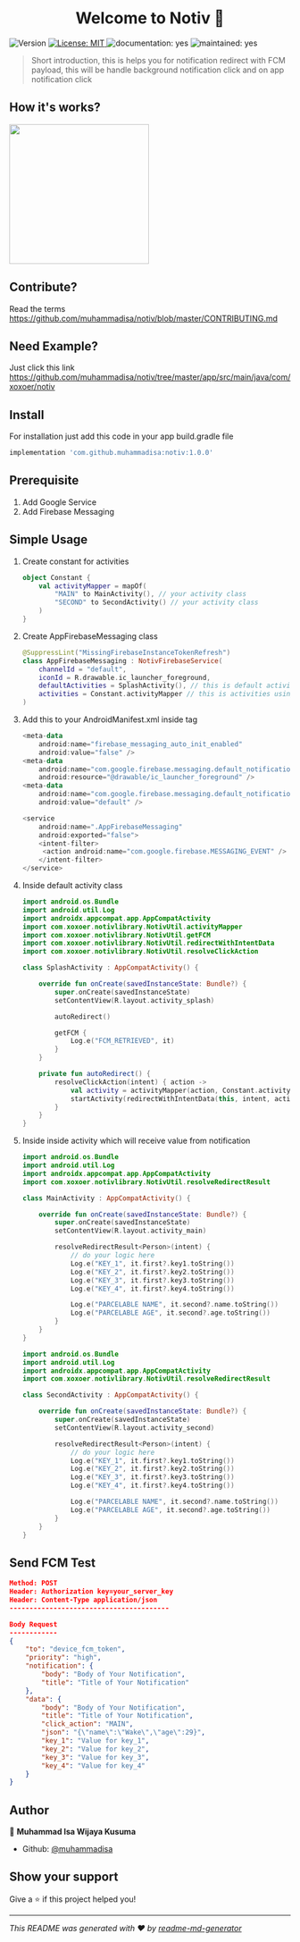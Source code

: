 <h1 align="center">Welcome to Notiv 👋</h1>
<p>
  <img alt="Version" src="https://img.shields.io/badge/version-1.0.0-blue.svg?cacheSeconds=2592000" />
  <a href="#" target="_blank">
    <img alt="License: MIT" src="https://img.shields.io/badge/License-MIT-yellow.svg" />
  </a>
  <img alt="documentation: yes" src="https://img.shields.io/badge/Documentation-Yes-green.svg" />
  <img alt="maintained: yes" src="https://img.shields.io/badge/Maintained-Yes-green.svg" />
</p>



> Short introduction, this is helps you for notification redirect with FCM payload, this will be handle background notification click and on app notification click

## How it's works?

<img src="notiv-flow.png" width="250">

## Contribute?

Read the terms https://github.com/muhammadisa/notiv/blob/master/CONTRIBUTING.md

## Need Example?

Just click this link https://github.com/muhammadisa/notiv/tree/master/app/src/main/java/com/xoxoer/notiv

## Install

For installation just add this code in your app build.gradle file

```groovy
implementation 'com.github.muhammadisa:notiv:1.0.0'
```

## Prerequisite

1. Add Google Service
2. Add Firebase Messaging

## Simple Usage

1. Create constant for activities

   ```kotlin
   object Constant {
       val activityMapper = mapOf(
           "MAIN" to MainActivity(), // your activity class
           "SECOND" to SecondActivity() // your activity class
       )
   }
   ```
   
2. Create AppFirebaseMessaging class

   ```kotlin
   @SuppressLint("MissingFirebaseInstanceTokenRefresh")
   class AppFirebaseMessaging : NotivFirebaseService(
       channelId = "default",
       iconId = R.drawable.ic_launcher_foreground,
       defaultActivities = SplashActivity(), // this is default activity
       activities = Constant.activityMapper // this is activities using map
   )
   ```
   
3. Add this to your AndroidManifest.xml inside <application> tag

   ```kotlin
   <meta-data
       android:name="firebase_messaging_auto_init_enabled"
       android:value="false" />
   <meta-data
       android:name="com.google.firebase.messaging.default_notification_icon"
       android:resource="@drawable/ic_launcher_foreground" />
   <meta-data
       android:name="com.google.firebase.messaging.default_notification_channel_id"
       android:value="default" />
   
   <service
       android:name=".AppFirebaseMessaging"
       android:exported="false">
       <intent-filter>
   	    <action android:name="com.google.firebase.MESSAGING_EVENT" />
       </intent-filter>
   </service>
   ```

   

4. Inside default activity class

   ```kotlin
   import android.os.Bundle
   import android.util.Log
   import androidx.appcompat.app.AppCompatActivity
   import com.xoxoer.notivlibrary.NotivUtil.activityMapper
   import com.xoxoer.notivlibrary.NotivUtil.getFCM
   import com.xoxoer.notivlibrary.NotivUtil.redirectWithIntentData
   import com.xoxoer.notivlibrary.NotivUtil.resolveClickAction
   
   class SplashActivity : AppCompatActivity() {
   
       override fun onCreate(savedInstanceState: Bundle?) {
           super.onCreate(savedInstanceState)
           setContentView(R.layout.activity_splash)
   
           autoRedirect()
   
           getFCM {
               Log.e("FCM_RETRIEVED", it)
           }
       }
   
       private fun autoRedirect() {
           resolveClickAction(intent) { action ->
               val activity = activityMapper(action, Constant.activityMapper)
               startActivity(redirectWithIntentData(this, intent, activity))
           }
       }
   }
   ```

5. Inside inside activity which will receive value from notification

   ```kotlin
   import android.os.Bundle
   import android.util.Log
   import androidx.appcompat.app.AppCompatActivity
   import com.xoxoer.notivlibrary.NotivUtil.resolveRedirectResult
   
   class MainActivity : AppCompatActivity() {
   
       override fun onCreate(savedInstanceState: Bundle?) {
           super.onCreate(savedInstanceState)
           setContentView(R.layout.activity_main)
   
           resolveRedirectResult<Person>(intent) {
               // do your logic here
               Log.e("KEY_1", it.first?.key1.toString())
               Log.e("KEY_2", it.first?.key2.toString())
               Log.e("KEY_3", it.first?.key3.toString())
               Log.e("KEY_4", it.first?.key4.toString())
   
               Log.e("PARCELABLE NAME", it.second?.name.toString())
               Log.e("PARCELABLE AGE", it.second?.age.toString())
           }
       }
   }
   ```

   

   ```kotlin
   import android.os.Bundle
   import android.util.Log
   import androidx.appcompat.app.AppCompatActivity
   import com.xoxoer.notivlibrary.NotivUtil.resolveRedirectResult
   
   class SecondActivity : AppCompatActivity() {
   
       override fun onCreate(savedInstanceState: Bundle?) {
           super.onCreate(savedInstanceState)
           setContentView(R.layout.activity_second)
   
           resolveRedirectResult<Person>(intent) {
               // do your logic here
               Log.e("KEY_1", it.first?.key1.toString())
               Log.e("KEY_2", it.first?.key2.toString())
               Log.e("KEY_3", it.first?.key3.toString())
               Log.e("KEY_4", it.first?.key4.toString())
   
               Log.e("PARCELABLE NAME", it.second?.name.toString())
               Log.e("PARCELABLE AGE", it.second?.age.toString())
           }
       }
   }
   ```

## Send FCM Test

```json
Method: POST
Header: Authorization key=your_server_key
Header: Content-Type application/json
----------------------------------------

Body Request
------------
{
    "to": "device_fcm_token",
    "priority": "high",
    "notification": {
        "body": "Body of Your Notification",
        "title": "Title of Your Notification"
    },
    "data": {
        "body": "Body of Your Notification",
        "title": "Title of Your Notification",
        "click_action": "MAIN",
        "json": "{\"name\":\"Wake\",\"age\":29}",
        "key_1": "Value for key_1",
        "key_2": "Value for key_2",
        "key_3": "Value for key_3",
        "key_4": "Value for key_4"
    }
}
```



## Author

👤 **Muhammad Isa Wijaya Kusuma**

* Github: [@muhammadisa](https://github.com/muhammadisa)

## Show your support

Give a ⭐️ if this project helped you!

***
_This README was generated with ❤️ by [readme-md-generator](https://github.com/kefranabg/readme-md-generator)_

